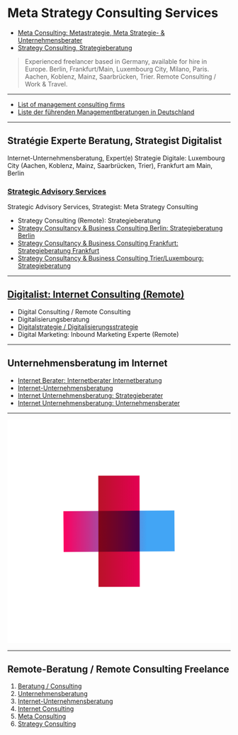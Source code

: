 # Meta Strategy Consulting Services

- [Meta Consulting: Metastrategie, Meta Strategie- & Unternehmensberater](https://thomaswinterstetter.com#meta-consulting)
- [Strategy Consulting, Strategieberatung](https://thomaswinterstetter.com#strategy-consulting)

> Experienced freelancer based in Germany, available for hire in Europe. Berlin, Frankfurt/Main, Luxembourg City, Milano, Paris. Aachen, Koblenz, Mainz, Saarbrücken, Trier. Remote Consulting / Work & Travel.

---

- [List of management consulting firms](https://en.wikipedia.org/wiki/List_of_management_consulting_firms)
- [Liste der führenden Managementberatungen in Deutschland](https://de.wikipedia.org/wiki/Liste_der_führenden_Managementberatungen_in_Deutschland)

---

## Stratégie Experte Beratung, Strategist Digitalist

Internet-Unternehmensberatung, Expert(e) Strategie Digitale: Luxembourg City (Aachen, Koblenz, Mainz, Saarbrücken, Trier), Frankfurt am Main, Berlin

### [Strategic Advisory Services](https://thomaswinterstetter.com)

Strategic Advisory Services, Strategist: Meta Strategy Consulting

- Strategy Consulting (Remote): Strategieberatung
- [Strategy Consultancy & Business Consulting Berlin: Strategieberatung Berlin](https://thomaswinterstetter.com#strategy-consulting)
- [Strategy Consultancy & Business Consulting Frankfurt: Strategieberatung Frankfurt](https://thomaswinterstetter.com#strategy-consulting)
- [Strategy Consultancy & Business Consulting Trier/Luxembourg: Strategieberatung](https://thomaswinterstetter.com#strategy-consulting)

---

## [Digitalist: Internet Consulting (Remote)](https://thomaswinterstetter.com#internet-consulting)

- Digital Consulting / Remote Consulting
- Digitalisierungsberatung
- [Digitalstrategie / Digitalisierungsstrategie](https://thomaswinterstetter.com)
- Digital Marketing: Inbound Marketing Experte (Remote)

---

## Unternehmensberatung im Internet

- [Internet Berater: Internetberater Internetberatung](https://thomaswinterstetter.com#internet-consulting)
- [Internet-Unternehmensberatung](https://thomaswinterstetter.com#internet-unternehmensberatung)
- [Internet Unternehmensberatung: Strategieberater](https://thomaswinterstetter.com#strategy-consulting)
- [Internet Unternehmensberatung: Unternehmensberater](https://thomaswinterstetter.com#internet-unternehmensberatung)

---

![Digitale Strategieberatung & Unternehmensberatung](Strategieberatung-Remote-Beratung-Unternehmensberatung-Unternehmensberater.png)

---

## Remote-Beratung / Remote Consulting Freelance

1. [Beratung / Consulting](https://thomaswinterstetter.com#consulting)
2. [Unternehmensberatung](https://thomaswinterstetter.com#unternehmensberatung)
3. [Internet-Unternehmensberatung](https://thomaswinterstetter.com#internet-unternehmensberatung)
4. [Internet Consulting](https://thomaswinterstetter.com#internet-consulting)
5. [Meta Consulting](https://thomaswinterstetter.com#meta-consulting)
6. [Strategy Consulting](https://thomaswinterstetter.com#strategy-consulting)
